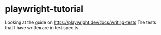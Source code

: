 # playwright-tutorial
Looking at the guide on https://playwright.dev/docs/writing-tests
The tests that I have written are in test.spec.ts